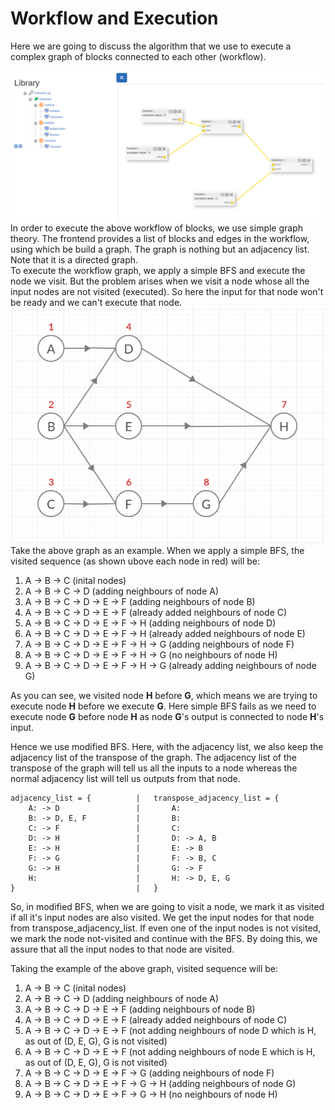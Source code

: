 # Workflow and Execution 

Here we are going to discuss the algorithm that we use to execute a complex graph of blocks connected to each other (workflow).

![Workflow Example](assets/blocks/example.png)  
In order to execute the above workflow of blocks, we use simple graph theory. The frontend provides a list of blocks and edges in the workflow, using which be build a graph. The graph is nothing but an adjacency list. Note that it is a directed graph.  
To execute the workflow graph, we apply a simple BFS and execute the node we visit. But the problem arises when we visit a node whose all the input nodes are not visited (executed). So here the input for that node won't be ready and we can't execute that node.
![Workflow Example](assets/graph.png)  
Take the above graph as an example. When we apply a simple BFS, the visited sequence (as shown ubove each node in red) will be:  
1. A -> B -> C  (inital nodes)
2. A -> B -> C -> D  (adding neighbours of node A)
3. A -> B -> C -> D -> E -> F (adding neighbours of node B)
4. A -> B -> C -> D -> E -> F (already added neighbours of node C)
5. A -> B -> C -> D -> E -> F -> H (adding neighbours of node D)
6. A -> B -> C -> D -> E -> F -> H (already added neighbours of node E)
7. A -> B -> C -> D -> E -> F -> H -> G (adding neighbours of node F)
8. A -> B -> C -> D -> E -> F -> H -> G (no neighbours of node H)
9. A -> B -> C -> D -> E -> F -> H -> G (already adding neighbours of node G)

As you can see, we visited node **H** before **G**, which means we are trying to execute node **H** before we execute **G**. Here simple BFS fails as we need to execute node **G** before node **H** as node **G**'s output is connected to node **H**'s input.  

Hence we use modified BFS. Here, with the adjacency list, we also keep the adjacency list of the transpose of the graph. The adjacency list of the transpose of the graph will tell us all the inputs to a node whereas the normal adjacency list will tell us outputs from that node.
```
adjacency_list = {          |   transpose_adjacency_list = {
    A: -> D                 |       A:
    B: -> D, E, F           |       B:
    C: -> F                 |       C:
    D: -> H                 |       D: -> A, B
    E: -> H                 |       E: -> B
    F: -> G                 |       F: -> B, C
    G: -> H                 |       G: -> F
    H:                      |       H: -> D, E, G
}                           |   }
```

So, in modified BFS, when we are going to visit a node, we mark it as visited if all it's input nodes are also visited. We get the input nodes for that node from transpose_adjacency_list. If even one of the input nodes is not visited, we mark the node not-visited and continue with the BFS. By doing this, we assure that all the input nodes to that node are visited.  

Taking the example of the above graph, visited sequence will be:  
1. A -> B -> C  (inital nodes)
2. A -> B -> C -> D  (adding neighbours of node A)
3. A -> B -> C -> D -> E -> F (adding neighbours of node B)
4. A -> B -> C -> D -> E -> F (already added neighbours of node C)
5. A -> B -> C -> D -> E -> F (not adding neighbours of node D which is H, as out of (D, E, G), G is not visited)
6. A -> B -> C -> D -> E -> F (not adding neighbours of node E which is H, as out of (D, E, G), G is not visited)
7. A -> B -> C -> D -> E -> F -> G (adding neighbours of node F)
8. A -> B -> C -> D -> E -> F -> G -> H (adding neighbours of node G)
9. A -> B -> C -> D -> E -> F -> G -> H (no neighbours of node H)



